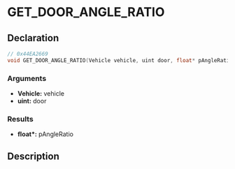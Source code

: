# GET_DOOR_ANGLE_RATIO

## Declaration
```cpp
// 0x44EA2669
void GET_DOOR_ANGLE_RATIO(Vehicle vehicle, uint door, float* pAngleRatio);
```

### Arguments
- **Vehicle:** vehicle
- **uint:** door

### Results
- **float\*:** pAngleRatio

## Description
